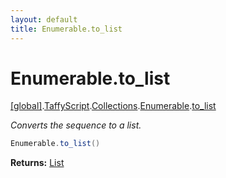 ```yaml
---
layout: default
title: Enumerable.to_list
---
```


# Enumerable.to_list

[\[global\]]({{site.baseurl}}/docs/).[TaffyScript]({{site.baseurl}}/docs/TaffyScript/).[Collections]({{site.baseurl}}/docs/TaffyScript/Collections/).[Enumerable]({{site.baseurl}}/docs/TaffyScript/Collections/Enumerable/).[to_list]({{site.baseurl}}/docs/TaffyScript/Collections/Enumerable/to_list/)

_Converts the sequence to a list._

```cs
Enumerable.to_list()
```

**Returns:** [List]({{site.baseurl}}/docs/List)
